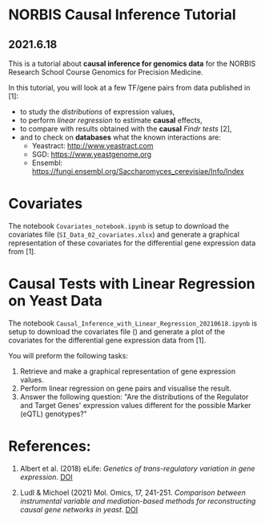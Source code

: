 # NORBIS Causal Inference Tutorial
##  2021.6.18

This is a tutorial about **causal inference for genomics data** for the NORBIS Research School Course Genomics for Precision Medicine.

In this tutorial, you will look at a few TF/gene pairs from data published in [1]:

  - to study the *distributions* of expression values,
  - to perform *linear regression* to estimate **causal** effects,
  - to compare with results obtained with the **causal** *Findr tests* [2],
  - and to check on **databases** what the known interactions are:
    * Yeastract:	http://www.yeastract.com
    * SGD:		https://www.yeastgenome.org
    * Ensembl:	https://fungi.ensembl.org/Saccharomyces_cerevisiae/Info/Index

# Covariates

The notebook ``Covariates_notebook.ipynb`` is setup to download the covariates file (``SI_Data_02_covariates.xlsx``) and generate a graphical representation of these covariates for the differential gene expression data from [1].

# Causal Tests with Linear Regression on Yeast Data

The notebook ``Causal_Inference_with_Linear_Regression_20210618.ipynb`` is setup to download the covariates file () and generate a plot of the covariates for the differential gene expression data from [1].

You will preform the following tasks:

 1. Retrieve and make a graphical representation of gene expression values.
 2. Perform linear regression on gene pairs and visualise the result.
 3. Answer the following question: "Are the distributions of the Regulator and Target Genes' expression values different for the possible Marker (eQTL) genotypes?"

# References:

1. Albert et al. (2018) eLife: *Genetics of trans-regulatory variation in gene expression*. [DOI](https://doi.org/10.7554/eLife.35471)

2. Ludl & Michoel (2021) Mol. Omics, 17, 241-251. *Comparison between instrumental variable and mediation-based methods for reconstructing causal gene networks in yeast*. [DOI](https://doi.org/10.1039/D0MO00140F)
